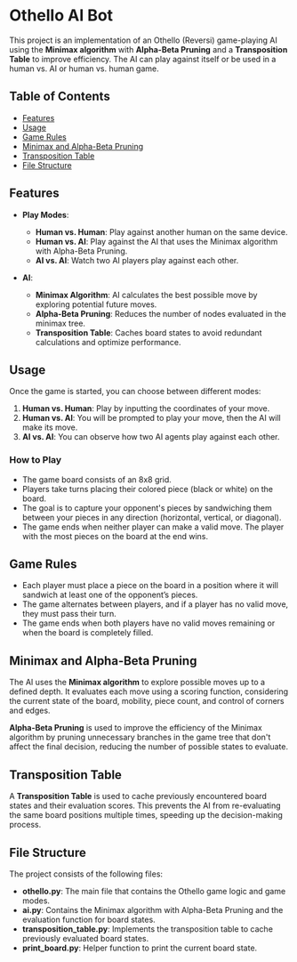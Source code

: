 # Othello AI Bot

This project is an implementation of an Othello (Reversi) game-playing AI using the **Minimax algorithm** with **Alpha-Beta Pruning** and a **Transposition Table** to improve efficiency. The AI can play against itself or be used in a human vs. AI or human vs. human game.

## Table of Contents
- [Features](#features)
- [Usage](#usage)
- [Game Rules](#game-rules)
- [Minimax and Alpha-Beta Pruning](#minimax-and-alpha-beta-pruning)
- [Transposition Table](#transposition-table)
- [File Structure](#file-structure)

## Features
- **Play Modes**:
  - **Human vs. Human**: Play against another human on the same device.
  - **Human vs. AI**: Play against the AI that uses the Minimax algorithm with Alpha-Beta Pruning.
  - **AI vs. AI**: Watch two AI players play against each other.

- **AI**:
  - **Minimax Algorithm**: AI calculates the best possible move by exploring potential future moves.
  - **Alpha-Beta Pruning**: Reduces the number of nodes evaluated in the minimax tree.
  - **Transposition Table**: Caches board states to avoid redundant calculations and optimize performance.


## Usage
Once the game is started, you can choose between different modes:

1. **Human vs. Human**: Play by inputting the coordinates of your move.
2. **Human vs. AI**: You will be prompted to play your move, then the AI will make its move.
3. **AI vs. AI**: You can observe how two AI agents play against each other.

### How to Play
- The game board consists of an 8x8 grid.
- Players take turns placing their colored piece (black or white) on the board.
- The goal is to capture your opponent's pieces by sandwiching them between your pieces in any direction (horizontal, vertical, or diagonal).
- The game ends when neither player can make a valid move. The player with the most pieces on the board at the end wins.

## Game Rules
- Each player must place a piece on the board in a position where it will sandwich at least one of the opponent’s pieces.
- The game alternates between players, and if a player has no valid move, they must pass their turn.
- The game ends when both players have no valid moves remaining or when the board is completely filled.

## Minimax and Alpha-Beta Pruning
The AI uses the **Minimax algorithm** to explore possible moves up to a defined depth. It evaluates each move using a scoring function, considering the current state of the board, mobility, piece count, and control of corners and edges.

**Alpha-Beta Pruning** is used to improve the efficiency of the Minimax algorithm by pruning unnecessary branches in the game tree that don't affect the final decision, reducing the number of possible states to evaluate.

## Transposition Table
A **Transposition Table** is used to cache previously encountered board states and their evaluation scores. This prevents the AI from re-evaluating the same board positions multiple times, speeding up the decision-making process.

## File Structure
The project consists of the following files:
- **othello.py**: The main file that contains the Othello game logic and game modes.
- **ai.py**: Contains the Minimax algorithm with Alpha-Beta Pruning and the evaluation function for board states.
- **transposition_table.py**: Implements the transposition table to cache previously evaluated board states.
- **print_board.py**: Helper function to print the current board state.

